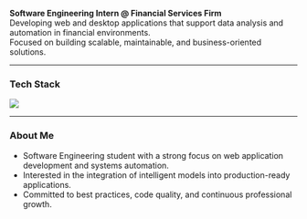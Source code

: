 **Software Engineering Intern @ Financial Services Firm**  
Developing web and desktop applications that support data analysis and automation in financial environments.  
Focused on building scalable, maintainable, and business-oriented solutions.

---

### Tech Stack
<p align="left">
  <img src="https://skillicons.dev/icons?i=java,c,python,js,ts,html,css,flask,nextjs,django" />
</p>

---

### About Me
- Software Engineering student with a strong focus on web application development and systems automation.  
- Interested in the integration of intelligent models into production-ready applications.  
- Committed to best practices, code quality, and continuous professional growth.
